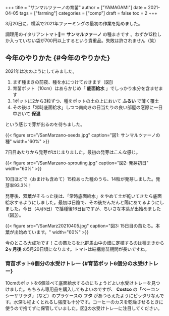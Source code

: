 +++
title = "サンマルツァーノの育苗"
author = ["YAMAGAMI"]
date = 2021-04-05
tags = ["farming"]
categories = ["comp"]
draft = false
toc = 2
+++

3月20日に、横浜で2021年ファーミングの最初の作業を始めました。

調理用のイタリアントマト:tomato:＝ **サンマルツァーノ** の種まきです 。わずか12粒しか入っていない袋が700円以上するという貴重品。失敗は許されません（笑）


## 今年のやりかた {#今年のやりかた}

2021年は次のようにしてみました。

1.  まず種まきの前夜、種を水につけておきます（図[1](#org452f2b9)）
2.  育苗ポット（10cm）はあらかじめ「 **底面給水** 」でしっかり水分を含ませます
3.  1ポットに2から3粒ずつ、種をポットの土の上において **ふるい** で薄く覆土
4.  その後は「常時底面給水」しつつ南向きの日当たりの良い部屋の窓際に一日中おいて **保温**

という感じで芽が出るのを待ちました。

<a id="org452f2b9"></a>

{{< figure src="/SanMarzano-seeds.jpg" caption="&#22259;1:  サンマルツァーノの種" width="60%" >}}

7日目あたりから発芽がはじまりました。最初の発芽はこんな感じ。

<a id="orgd138fdc"></a>

{{< figure src="/SanMarzano-sprouting.jpg" caption="&#22259;2:  発芽初日" width="60%" >}}

10日ほどで（おまけも含めて）15粒あった種のうち、14粒が発芽しました。発芽率93.3%！

発芽後、双葉がそろった後は、「常時底面給水」をやめて土が乾いてきたら底面給水するようにしました。最初は日陰で、その後だんだんと陽にあてるようにしました。今日（4月5日）で播種後16日目ですが、ちいさな本葉が出始めました（図[3](#orgc7db1cb)）。

<a id="orgc7db1cb"></a>

{{< figure src="/SanMarz20210405.jpg" caption="&#22259;3:  15日目の苗たち。本葉が出始めています。" width="60%" >}}

今のところ大成功です！この苗たちを北群馬山中の畑に定植するのは種まきから **2ヶ月後** の5月20日頃になります。トマトは結構育苗期間が長いですね。


### 育苗ポット6個分の水受けトレー {#育苗ポット6個分の水受けトレー}

10cmのポットを6個並べて底面給水するのにちょうどよい水受けトレーを見つけました。もちろん専用品を購入してもよいのですが、
**Costco** の「ベーコン シーザサラダ」（など）のプラケースの **フタ** があつらえたようにピッタリなんです。水深も程よくとれるし強度も十分です。コーヒーのカスを乾燥させるときに使うので捨てずに保管していました。図[3](#orgc7db1cb)の水受けトレーに注目してください。